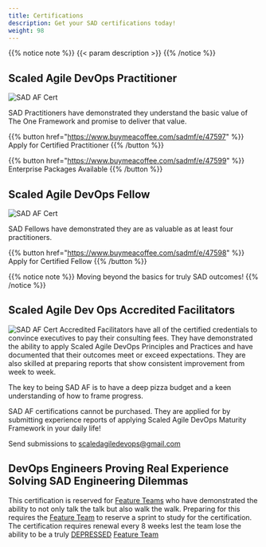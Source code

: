 ```yaml
---
title: Certifications
description: Get your SAD certifications today!
weight: 98
---
```


{{% notice note %}}
{{< param description >}}
{{% /notice %}}

## Scaled Agile DevOps Practitioner

![SAD AF Cert](/images/sad-certified-sm.png)

SAD Practitioners have demonstrated they understand the basic value of The One Framework and promise to deliver that value.

{{% button href="https://www.buymeacoffee.com/sadmf/e/47597" %}}
Apply for Certified Practitioner
{{% /button %}}

{{% button href="https://www.buymeacoffee.com/sadmf/e/47599" %}}
Enterprise Packages Available
{{% /button %}}

## Scaled Agile DevOps Fellow

![SAD AF Cert](/images/sad-fellow-sm.png)

SAD Fellows have demonstrated they are as valuable as at least four practitioners.

{{% button href="https://www.buymeacoffee.com/sadmf/e/47598" %}}
Apply for Certified Fellow
{{% /button %}}

{{% notice note %}}
Moving beyond the basics for truly SAD outcomes!
{{% /notice %}}

## Scaled Agile Dev Ops Accredited Facilitators

![SAD AF Cert](/images/sad-af-sm.png) Accredited Facilitators have all of the certified credentials to convince executives to pay their consulting fees. They have demonstrated the ability to apply Scaled Agile DevOps Principles and Practices and have documented that their outcomes meet or exceed expectations. They are also skilled at preparing reports that show consistent improvement from week to week.

The key to being SAD AF is to have a deep pizza budget and a keen understanding of how to frame progress.

SAD AF certifications cannot be purchased. They are applied for by submitting experience reports of applying Scaled Agile DevOps Maturity Framework in your daily life!

Send submissions to <scaledagiledevops@gmail.com>

## DevOps Engineers Proving Real Experience Solving SAD Engineering Dilemmas

This certification is reserved for [Feature Teams](/roles/#feature-team-ft) who have demonstrated the ability to not only talk the talk but also walk the walk. Preparing for this requires the [Feature Team](/roles/#feature-team-ft) to reserve a sprint to study for the certification. The certification requires renewal every 8 weeks lest the team lose the ability to be a truly [DEPRESSED](#devops-engineers-proving-real-experience-solving-sad-engineering-dilemmas) [Feature Team](/roles/#feature-team-ft)
